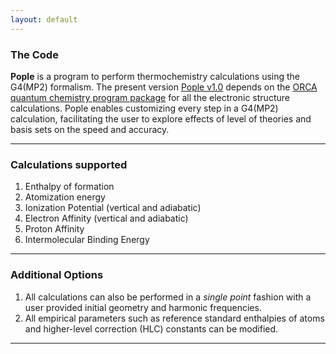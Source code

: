 ```yaml
---
layout: default
---
```


### The Code
**Pople** is a program to perform thermochemistry calculations using the G4(MP2) formalism. The present version [Pople v1.0](https://github.com/moldis-group/Pople) depends on the [ORCA quantum chemistry program package](https://www.faccts.de/orca/) for all the electronic structure calculations. Pople enables customizing every step in a G4(MP2) calculation, facilitating the user to explore effects of level of theories and basis sets on the speed and accuracy.

* * *

### Calculations supported
1. Enthalpy of formation
2. Atomization energy 
3. Ionization Potential (vertical and adiabatic)
4. Electron Affinity (vertical and adiabatic)
5. Proton Affinity
6. Intermolecular Binding Energy

* * *

### Additional Options
1. All calculations can also be performed in a _single point_ fashion with a user provided initial geometry and harmonic frequencies.
2. All empirical parameters such as reference standard enthalpies of atoms and higher-level correction (HLC) constants can be modified.
 
* * *
